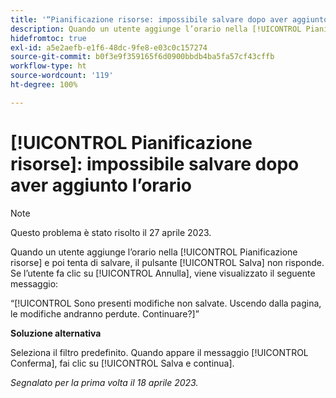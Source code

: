 ```yaml
---
title: '“Pianificazione risorse: impossibile salvare dopo aver aggiunto l’orario”'
description: Quando un utente aggiunge l’orario nella [!UICONTROL Pianificazione risorse] e poi tenta di salvare, il pulsante [!UICONTROL Salva] non risponde. Se l’utente fa clic su [!UICONTROL Annulla], viene visualizzato un messaggio sulle modifiche non salvate.
hidefromtoc: true
exl-id: a5e2aefb-e1f6-48dc-9fe8-e03c0c157274
source-git-commit: b0f3e9f359165f6d0900bbdb4ba5fa57cf43cffb
workflow-type: ht
source-wordcount: '119'
ht-degree: 100%

---
```


# [!UICONTROL Pianificazione risorse]: impossibile salvare dopo aver aggiunto l’orario

>[!NOTE]
>
>Questo problema è stato risolto il 27 aprile 2023.

Quando un utente aggiunge l’orario nella [!UICONTROL Pianificazione risorse] e poi tenta di salvare, il pulsante [!UICONTROL Salva] non risponde. Se l’utente fa clic su [!UICONTROL Annulla], viene visualizzato il seguente messaggio:

“[!UICONTROL Sono presenti modifiche non salvate. Uscendo dalla pagina, le modifiche andranno perdute. Continuare?]”

**Soluzione alternativa**

Seleziona il filtro predefinito. Quando appare il messaggio [!UICONTROL Conferma], fai clic su [!UICONTROL Salva e continua].

_Segnalato per la prima volta il 18 aprile 2023._
